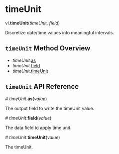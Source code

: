 # timeUnit

vl.<b>timeUnit</b>(<em>timeUnit, field</em>)

Discretize date/time values into meaningful intervals.

## <code>timeUnit</code> Method Overview

* <em>timeUnit</em>.<a href="#as">as</a>
* <em>timeUnit</em>.<a href="#field">field</a>
* <em>timeUnit</em>.<a href="#timeUnit">timeUnit</a>

## <code>timeUnit</code> API Reference

<a name="as">#</a>
<em>timeUnit</em>.<b>as</b>(<em>value</em>)

The output field to write the timeUnit value.

<a name="field">#</a>
<em>timeUnit</em>.<b>field</b>(<em>value</em>)

The data field to apply time unit.

<a name="timeUnit">#</a>
<em>timeUnit</em>.<b>timeUnit</b>(<em>value</em>)

The timeUnit.

